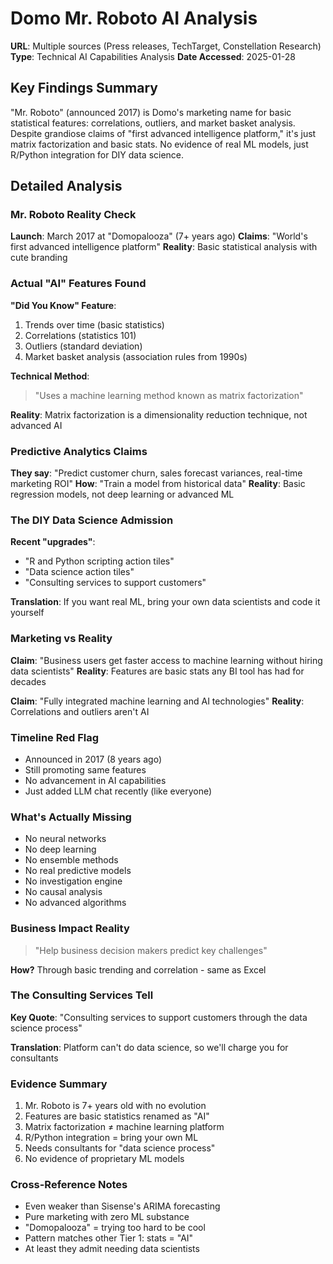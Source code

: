 # Domo Mr. Roboto AI Analysis
**URL**: Multiple sources (Press releases, TechTarget, Constellation Research)
**Type**: Technical AI Capabilities Analysis
**Date Accessed**: 2025-01-28

## Key Findings Summary
"Mr. Roboto" (announced 2017) is Domo's marketing name for basic statistical features: correlations, outliers, and market basket analysis. Despite grandiose claims of "first advanced intelligence platform," it's just matrix factorization and basic stats. No evidence of real ML models, just R/Python integration for DIY data science.

## Detailed Analysis

### Mr. Roboto Reality Check
**Launch**: March 2017 at "Domopalooza" (7+ years ago)
**Claims**: "World's first advanced intelligence platform"
**Reality**: Basic statistical analysis with cute branding

### Actual "AI" Features Found

**"Did You Know" Feature**:
1. Trends over time (basic statistics)
2. Correlations (statistics 101)
3. Outliers (standard deviation)
4. Market basket analysis (association rules from 1990s)

**Technical Method**:
> "Uses a machine learning method known as matrix factorization"

**Reality**: Matrix factorization is a dimensionality reduction technique, not advanced AI

### Predictive Analytics Claims
**They say**: "Predict customer churn, sales forecast variances, real-time marketing ROI"
**How**: "Train a model from historical data"
**Reality**: Basic regression models, not deep learning or advanced ML

### The DIY Data Science Admission
**Recent "upgrades"**:
- "R and Python scripting action tiles"
- "Data science action tiles"
- "Consulting services to support customers"

**Translation**: If you want real ML, bring your own data scientists and code it yourself

### Marketing vs Reality

**Claim**: "Business users get faster access to machine learning without hiring data scientists"
**Reality**: Features are basic stats any BI tool has had for decades

**Claim**: "Fully integrated machine learning and AI technologies"
**Reality**: Correlations and outliers aren't AI

### Timeline Red Flag
- Announced in 2017 (8 years ago)
- Still promoting same features
- No advancement in AI capabilities
- Just added LLM chat recently (like everyone)

### What's Actually Missing
- No neural networks
- No deep learning
- No ensemble methods
- No real predictive models
- No investigation engine
- No causal analysis
- No advanced algorithms

### Business Impact Reality
> "Help business decision makers predict key challenges"

**How?** Through basic trending and correlation - same as Excel

### The Consulting Services Tell
**Key Quote**: "Consulting services to support customers through the data science process"

**Translation**: Platform can't do data science, so we'll charge you for consultants

### Evidence Summary
1. Mr. Roboto is 7+ years old with no evolution
2. Features are basic statistics renamed as "AI"
3. Matrix factorization ≠ machine learning platform
4. R/Python integration = bring your own ML
5. Needs consultants for "data science process"
6. No evidence of proprietary ML models

### Cross-Reference Notes
- Even weaker than Sisense's ARIMA forecasting
- Pure marketing with zero ML substance
- "Domopalooza" = trying too hard to be cool
- Pattern matches other Tier 1: stats = "AI"
- At least they admit needing data scientists